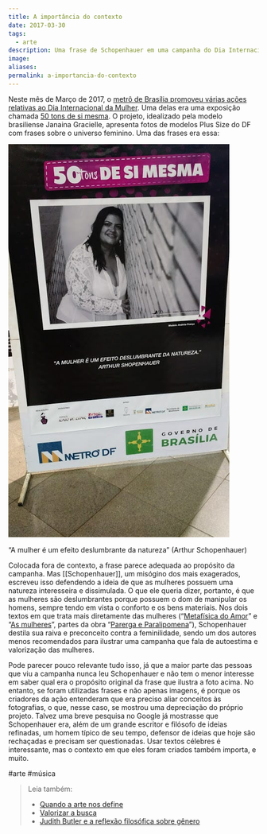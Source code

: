 ```yaml
---
title: A importância do contexto
date: 2017-03-30
tags:
  - arte
description: Uma frase de Schopenhauer em uma campanha do Dia Internacional da Mulher?
image: 
aliases:
permalink: a-importancia-do-contexto
---
```

Neste mês de Março de 2017, o [metrô de Brasília promoveu várias ações relativas ao Dia Internacional da Mulher](http://www.metro.df.gov.br/metro-df-comemora-o-dia-internacional-da-mulher-na-estacao-central/). Uma delas era uma exposição chamada [50 tons de si mesma](http://www.brasiliaweb.com.br/integra.asp?id=45074&canal=2&s=1&ss=2). O projeto, idealizado pela modelo brasiliense Janaina Gracielle, apresenta fotos de modelos Plus Size do DF com frases sobre o universo feminino. Uma das frases era essa:

<img src="/assets/img/a-importância-do contexto-medium.jpeg">

“A mulher é um efeito deslumbrante da natureza” (Arthur Schopenhauer)

Colocada fora de contexto, a frase parece adequada ao propósito da campanha. Mas [[Schopenhauer]], um misógino dos mais exagerados, escreveu isso defendendo a ideia de que as mulheres possuem uma natureza interesseira e dissimulada. O que ele queria dizer, portanto, é que as mulheres são deslumbrantes porque possuem o dom de manipular os homens, sempre tendo em vista o conforto e os bens materiais. Nos dois textos em que trata mais diretamente das mulheres (“[Metafísica do Amor](http://amzn.to/2ocGKDZ)” e “[As mulheres](http://amzn.to/2nNpkwI)”, partes da obra “[Parerga e Paralipomena](http://amzn.to/2ocG7dy)”), Schopenhauer destila sua raiva e preconceito contra a feminilidade, sendo um dos autores menos recomendados para ilustrar uma campanha que fala de autoestima e valorização das mulheres.

Pode parecer pouco relevante tudo isso, já que a maior parte das pessoas que viu a campanha nunca leu Schopenhauer e não tem o menor interesse em saber qual era o propósito original da frase que ilustra a foto acima. No entanto, se foram utilizadas frases e não apenas imagens, é porque os criadores da ação entenderam que era preciso aliar conceitos às fotografias, o que, nesse caso, se mostrou uma depreciação do próprio projeto. Talvez uma breve pesquisa no Google já mostrasse que Schopenhauer era, além de um grande escritor e filósofo de ideias refinadas, um homem típico de seu tempo, defensor de ideias que hoje são rechaçadas e precisam ser questionadas. Usar textos célebres é interessante, mas o contexto em que eles foram criados também importa, e muito.


#arte #música

> Leia também:
> - <a href="/quando-a-arte-nos-define">Quando a arte nos define</a>
> - <a href="/valorizar-a-busca">Valorizar a busca</a>
> - <a href="/judith-butler-e-a-reflexao-filosofica-sobre-genero">Judith Butler e a reflexão filosófica sobre gênero</a>
